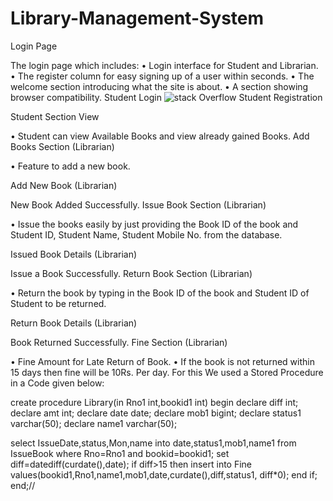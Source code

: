 # Library-Management-System
Login Page
 
The login page which includes:
•	Login interface for Student and Librarian. 
•	The register column for easy signing up of a user within seconds.
•	The welcome section introducing what the site is about.
•	A section showing browser compatibility.
Student Login
 ![stack Overflow](http://lmsotfy.com/so.png)
Student Registration
 
 

Student Section View
 
•	Student can view Available Books and view already gained Books.
Add Books Section (Librarian)
 
•	Feature to add a new book.

Add New Book (Librarian)
 
New Book Added Successfully.
Issue Book Section (Librarian)
 
•	Issue the books easily by just providing the Book ID of the book and Student ID, Student Name, Student Mobile No. from the database.

Issued Book Details (Librarian)
 
Issue a Book Successfully.
Return Book Section (Librarian)
 
•	Return the book by typing in the Book ID of the book and Student ID of Student to be returned.

Return Book Details (Librarian)
 
Book Returned Successfully.
Fine Section (Librarian)
 
•	Fine Amount for Late Return of Book.
•	If the book is not returned within 15 days then fine will be 10Rs. Per day. For this We used a Stored Procedure in a Code given below:

create procedure Library(in Rno1 int,bookid1 int)
	begin
		declare diff int;
		declare amt int;
		declare date date;
		declare mob1 bigint;
		declare status1 varchar(50);
		declare name1 varchar(50);

select IssueDate,status,Mon,name into date,status1,mob1,name1 from  IssueBook where Rno=Rno1 and bookid=bookid1;
		set diff=datediff(curdate(),date);
		if diff>15 then
insert into Fine  values(bookid1,Rno1,name1,mob1,date,curdate(),diff,status1,
diff*0);
		end if;
	end;//


